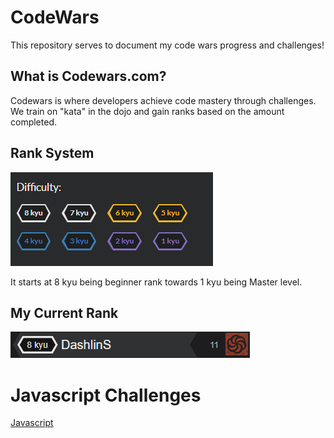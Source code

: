# CodeWars 
This repository serves to document my code wars progress and challenges!

## What is Codewars.com?
Codewars is where developers achieve code mastery through challenges. We train on "kata" in the dojo and gain ranks based on the amount completed. 

## Rank System
![](https://github.com/DashlinS/DashlinS/blob/master/images/codewars%20levels.png)

It starts at 8 kyu being beginner rank towards 1 kyu being Master level.

## My Current Rank
![](https://github.com/DashlinS/DashlinS/blob/master/images/codewarslevel.png)

# Javascript Challenges
[Javascript](https://github.com/DashlinS/CodeWars-/tree/master/Javascript)
